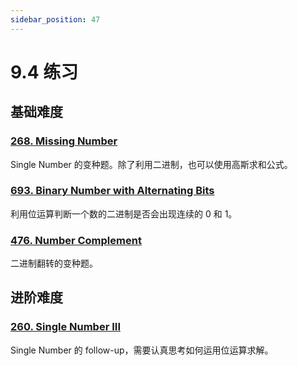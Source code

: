 ```yaml
---
sidebar_position: 47
---
```


# 9.4 练习

## 基础难度

### [268. Missing Number](https://leetcode.com/problems/missing-number/)

Single Number 的变种题。除了利用二进制，也可以使用高斯求和公式。

### [693. Binary Number with Alternating Bits](https://leetcode.com/problems/binary-number-with-alternating-bits/)

利用位运算判断一个数的二进制是否会出现连续的 0 和 1。

### [476. Number Complement](https://leetcode.com/problems/number-complement/)

二进制翻转的变种题。

## 进阶难度

### [260. Single Number III](https://leetcode.com/problems/single-number-iii/)

Single Number 的 follow-up，需要认真思考如何运用位运算求解。